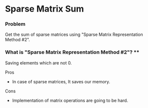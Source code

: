 # Sparse Matrix Sum
### Problem
Get the sum of sparse matrices using "Sparse Matrix Representation Method #2".  
### What is "Sparse Matrix Representation Method #2"? **  
Saving elements which are not 0.  

Pros
- In case of sparse matrices, It saves our memory.

Cons
- Implementation of matrix operations are going to be hard.
